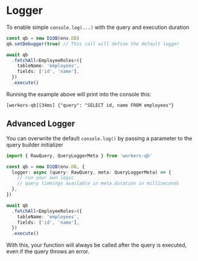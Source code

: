 # Logger

To enable simple `console.log(...)` with the query and execution duration

```ts
const qb = new D1QB(env.DB)
qb.setDebugger(true) // This call will define the default logger

await qb
  .fetchAll<EmployeeRoles>({
    tableName: 'employees',
    fields: ['id', 'name'],
  })
  .execute()
```

Running the example above will print into the console this:

```
[workers-qb][34ms] {"query": "SELECT id, name FROM employees"}
```

## Advanced Logger

You can overwrite the default `console.log()` by passing a parameter to the query builder initializer

```ts
import { RawQuery, QueryLoggerMeta } from 'workers-qb'

const qb = new D1QB(env.DB, {
  logger: async (query: RawQuery, meta: QueryLoggerMeta) => {
    // run your own logic
    // query timmings available in meta.duration in milliseconds
  },
})

await qb
  .fetchAll<EmployeeRoles>({
    tableName: 'employees',
    fields: ['id', 'name'],
  })
  .execute()
```

With this, your function will always be called after the query is executed, even if the query throws an error.
